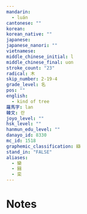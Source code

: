```yaml
---
mandarin:
  - luán
cantonese: ""
korean:
korean_native: ""
japanese:
japanese_nanori: ""
vietnamese:
middle_chinese_initial: l
middle_chinese_final: uɑn
stroke_count: "23"
radical: 木
skip_number: 2-19-4
grade_level: 名
pos: ""
english:
  - kind of tree
羅馬字: lan
韓文: 란
joyo_level: ""
hsk_level: ""
hanmun_edu_level: ""
danayo_id: 8330
mc_id: 1518
graphemic_classification: 䜌
stand_in: "FALSE"
aliases:
  - 欒
  - 圝
  - 栾
---
```


# Notes
